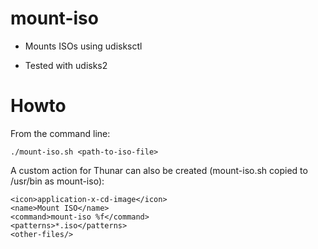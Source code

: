 # mount-iso

* Mounts ISOs using udisksctl

* Tested with udisks2

# Howto

From the command line:

```./mount-iso.sh <path-to-iso-file>```

A custom action for Thunar can also be created (mount-iso.sh copied to /usr/bin as mount-iso):

~~~~
<icon>application-x-cd-image</icon>
<name>Mount ISO</name>
<command>mount-iso %f</command>
<patterns>*.iso</patterns>
<other-files/>
~~~~
